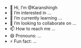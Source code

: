 - 👋 Hi, I’m @Karanshingh
- 👀 I’m interested in ...
- 🌱 I’m currently learning ...
- 💞️ I’m looking to collaborate on ...
- 📫 How to reach me ...
- 😄 Pronouns: ...
- ⚡ Fun fact: ...

<!---
Karanshingh/Karanshingh is a ✨ special ✨ repository because its `README.md` (this file) appears on your GitHub profile.
You can click the Preview link to take a look at your changes.
--->
